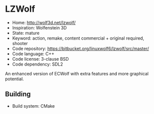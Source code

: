 # LZWolf

- Home: http://wolf3d.net/lzwolf/
- Inspiration: Wolfenstein 3D
- State: mature
- Keyword: action, remake, content commercial + original required, shooter
- Code repository: https://bitbucket.org/linuxwolf6/lzwolf/src/master/
- Code language: C++
- Code license: 3-clause BSD
- Code dependency: SDL2

An enhanced version of ECWolf with extra features and more graphical potential.

## Building

- Build system: CMake
